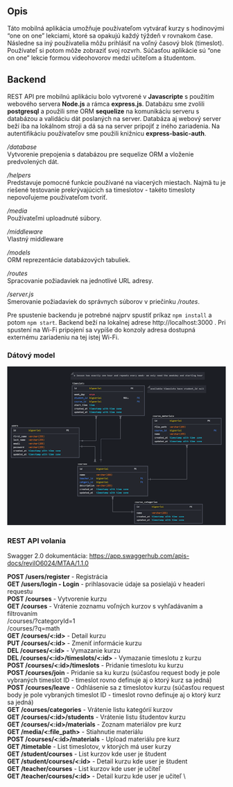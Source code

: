 ## Opis

Táto mobilná aplikácia umožňuje používateľom vytvárať kurzy s hodinovými “one on one” lekciami, ktoré sa opakujú každý týždeň v rovnakom čase. Následne sa iný používatelia môžu prihlásiť na voľný časový blok (timeslot). Používateľ si potom môže zobraziť svoj rozvrh. Súčasťou aplikácie sú “one on one” lekcie formou videohovorov medzi učiteľom a študentom.

## Backend

REST API pre mobilnú aplikáciu bolo vytvorené v **Javascripte** s použitím webového servera **Node.js** a rámca **express.js**. Databázu sme zvolili **postgresql** a použili sme ORM **sequelize** na komunikáciu serveru s databázou a validáciu dát poslaných na server. Databáza aj webový server beží iba na lokálnom stroji a dá sa na server pripojiť z iného zariadenia. Na autentifikáciu používateľov sme použili knižnicu **express-basic-auth**.

_/database_ \
Vytvorenie prepojenia s databázou pre sequelize ORM a vloženie predvolených dát.

_/helpers_ \
Predstavuje pomocné funkcie používané na viacerých miestach. Najmä tu je riešené testovanie prekrývajúcich sa timeslotov - takéto timesloty nepovoľujeme používateľom tvoriť.

_/media_ \
Používateľmi uploadnuté súbory.

_/middleware_ \
Vlastný middleware

_/models_ \
ORM reprezentácie databázových tabuliek.

_/routes_ \
Spracovanie požiadaviek na jednotlivé URL adresy.

_/server.js_ \
Smerovanie požiadaviek do správnych súborov v priečinku _/routes_.

Pre spustenie backendu je potrebné najprv spustiť príkaz `npm install` a potom `npm start`. Backend beží na lokalnej adrese http://localhost:3000 . Pri spustení na Wi-Fi pripojení sa vypíše do konzoly adresa dostupná externému zariadeniu na tej istej Wi-Fi.

### Dátový model
![physical_model.png](docs%2Fimages%2Fphysical_model.png)
### REST API volania

Swagger 2.0 dokumentácia: https://app.swaggerhub.com/apis-docs/revilO6024/MTAA/1.1.0

**POST 	/users/register** - Registrácia \
**GET	/users/login - Login** - prihlasovacie údaje sa posielajú v headeri requestu \
**POST 	/courses**  - Vytvorenie kurzu \
**GET	/courses**  - Vrátenie zoznamu voľných kurzov s vyhľadávaním a filtrovaním \
    /courses/?categoryId=1 \
    /courses/?q=math \
**GET 	/courses/<:id>** - Detail kurzu \
**PUT	/courses/<:id>** - Zmeniť informácie kurzu \
**DEL	/courses/<:id>** - Vymazanie kurzu \
**DEL	/courses/<:id>/timeslots/<:id>** - Vymazanie timeslotu z kurzu \
**POST	/courses/<:id>/timeslots** - Pridanie timeslotu ku kurzu \
**POST	/courses/join** - Pridanie sa ku kurzu (súčasťou request body je pole vybraných
timeslot ID -  timeslot rovno definuje aj o ktorý kurz sa jedná) \
**POST	/courses/leave** - Odhlásenie sa z timeslotov kurzu (súčasťou request body je pole
vybraných timeslot ID -  timeslot rovno definuje aj o ktorý kurz sa jedná) \
**GET 	/courses/categories** - Vrátenie listu kategórií kurzov \
**GET 	/courses/<:id>/students** - Vrátenie listu študentov kurzu \
**GET 	/courses/<:id>/materials** - Zoznam materiálov pre kurz \
**GET 	/media/<:file_path>** - Stiahnutie materiálu \
**POST 	/courses/<:id>/materials** - Upload materiálu pre kurz \
**GET 	/timetable** - List timeslotov, v ktorých má user kurzy \
**GET 	/student/courses** - List kurzov kde user je študent \
**GET 	/student/courses/<:id>** - Detail kurzu kde user je študent \
**GET 	/teacher/courses** - List kurzov kde user je učiteľ \
**GET 	/teacher/courses/<:id>** - Detail kurzu kde user je učiteľ \
